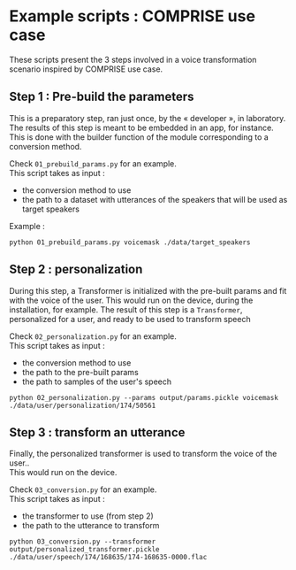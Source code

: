 # Example scripts : COMPRISE use case

These scripts present the 3 steps involved in a voice transformation scenario 
inspired by COMPRISE use case.


## Step 1 : Pre-build the parameters 
This is a preparatory step, ran just once, by the « developer », in laboratory.  
The results of this step is meant to be embedded in an app, for instance.  
This is done with the builder function of the module corresponding to a conversion method. 

Check `01_prebuild_params.py` for an example.  
This script takes as input :
- the conversion method to use
- the path to a dataset with utterances of the speakers that will be used as target speakers 

Example :
```
python 01_prebuild_params.py voicemask ./data/target_speakers
```

## Step 2 : personalization
During this step, a Transformer is initialized with the pre-built params and fit with the voice of the user.
This would run on the device, during the installation, for example.
The result of this step is a `Transformer`, personalized for a user, and ready to be used to transform speech

Check `02_personalization.py` for an example.  
This script takes as input :
- the conversion method to use
- the path to the pre-built params
- the path to samples of the user's speech 

```
python 02_personalization.py --params output/params.pickle voicemask ./data/user/personalization/174/50561
```

## Step 3 : transform an utterance
Finally, the personalized transformer is used to transform the voice of the user..  
This would run on the device.  

Check `03_conversion.py` for an example.  
This script takes as input :
- the transformer to use (from step 2)
- the path to the utterance to transform

```
python 03_conversion.py --transformer output/personalized_transformer.pickle ./data/user/speech/174/168635/174-168635-0000.flac
```